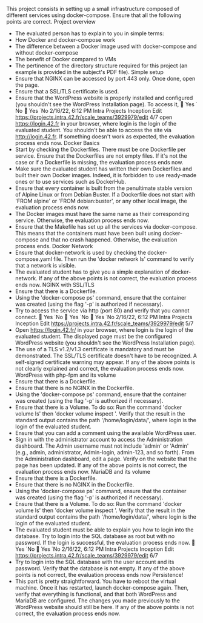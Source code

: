 This project consists in setting up a small infrastructure composed of different services using docker-compose. Ensure
that all the following points are correct.
Project overview
- The evaluated person has to explain to you in simple terms:
- How Docker and docker-compose work
- The difference between a Docker image used with docker-compose and
without docker-compose
- The benefit of Docker compared to VMs
- The pertinence of the directory structure required for this project
(an example is provided in the subject's PDF file).
Simple setup
- Ensure that NGINX can be accessed by port 443 only. Once done, open
the page.
- Ensure that a SSL/TLS certificate is used.
- Ensure that the WordPress website is properly installed and configured
(you shouldn't see the WordPress Installation page). To access it,
 Yes  No
 Yes  No
2/16/22, 6:12 PM Intra Projects Inception Edit
https://projects.intra.42.fr/scale_teams/3929979/edit 4/7
open https://login.42.fr in your browser, where login is the login of
the evaluated student. You shouldn't be able to access the site via
http://login.42.fr.
If something doesn't work as expected, the evaluation process ends now.
Docker Basics
- Start by checking the Dockerfiles. There must be one Dockerfile per
service. Ensure that the Dockerfiles are not empty files. If it's not
the case or if a Dockerfile is missing, the evaluation process ends
now.
- Make sure the evaluated student has written their own Dockerfiles and
built their own Docker images. Indeed, it is forbidden to use
ready-made ones or to use services such as DockerHub.
- Ensure that every container is built from the penultimate stable version
of Alpine Linux or from Debian Buster. If a Dockerfile does not start
with 'FROM alpine' or 'FROM debian:buster', or any other local image,
the evaluation process ends now.
- The Docker images must have the same name as their corresponding
service. Otherwise, the evaluation process ends now.
- Ensure that the Makefile has set up all the services via docker-compose.
This means that the containers must have been built using docker-compose
and that no crash happened. Otherwise, the evaluation process ends.
Docker Network
- Ensure that docker-network is used by checking the docker-compose.yaml
file. Then run the 'docker network ls' command to verify that a
network is visible.
- The evaluated student has to give you a simple explanation of
docker-network.
If any of the above points is not correct, the evaluation process ends
now.
NGINX with SSL/TLS
- Ensure that there is a Dockerfile.
- Using the 'docker-compose ps' command, ensure that the container was
created (using the flag '-p' is authorized if necessary).
- Try to access the service via http (port 80) and verify that you
cannot connect.
 Yes  No
 Yes  No
 Yes  No
2/16/22, 6:12 PM Intra Projects Inception Edit
https://projects.intra.42.fr/scale_teams/3929979/edit 5/7
- Open https://login.42.fr/ in your browser, where login is the login
of the evaluated student. The displayed page must be the configured
WordPress website (you shouldn't see the WordPress Installation page).
- The use of a TLS v1.2/v1.3 certificate is mandatory and must be
demonstrated. The SSL/TLS certificate doesn't have to be recognized.
A self-signed certificate warning may appear.
If any of the above points is not clearly explained and correct, the
evaluation process ends now.
WordPress with php-fpm and its volume
- Ensure that there is a Dockerfile.
- Ensure that there is no NGINX in the Dockerfile.
- Using the 'docker-compose ps' command, ensure that the container was
created (using the flag '-p' is authorized if necessary).
- Ensure that there is a Volume. To do so:
Run the command 'docker volume ls' then 'docker volume inspect
'. Verify that the result in the standard output contains
the path '/home/login/data/', where login is the login of the evaluated
student.
- Ensure that you can add a comment using the available WordPress user.
- Sign in with the administrator account to access the Administration
dashboard. The Admin username must not include 'admin' or 'Admin'
(e.g., admin, administrator, Admin-login, admin-123, and so forth).
 From the Administration dashboard, edit a page. Verify on the website
that the page has been updated.
If any of the above points is not correct, the evaluation process ends
now.
MariaDB and its volume
- Ensure that there is a Dockerfile.
- Ensure that there is no NGINX in the Dockerfile.
- Using the 'docker-compose ps' command, ensure that the container was
created (using the flag '-p' is authorized if necessary).
- Ensure that there is a Volume. To do so:
Run the command 'docker volume ls' then 'docker volume inspect
'. Verify that the result in the standard output contains
the path '/home/login/data/', where login is the login of the evaluated
student.
- The evaluated student must be able to explain you how to login into
the database. Try to login into the SQL database as root but with no
password. If the login is successful, the evaluation process ends now.
 Yes  No
 Yes  No
2/16/22, 6:12 PM Intra Projects Inception Edit
https://projects.intra.42.fr/scale_teams/3929979/edit 6/7
- Try to login into the SQL database with the user account and its
password. Verify that the database is not empty.
If any of the above points is not correct, the evaluation process ends
now
Persistence!
- This part is pretty straightforward. You have to reboot the virtual
machine. Once it has restarted, launch docker-compose again. Then,
verify that everything is functional, and that both WordPress and
MariaDB are configured. The changes you made previously to the
WordPress website should still be here.
If any of the above points is not correct, the evaluation process ends
now.